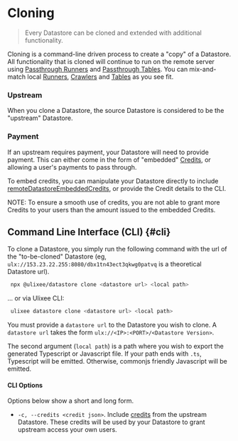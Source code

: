 # Cloning

> Every Datastore can be cloned and extended with additional functionality.

Cloning is a command-line driven process to create a "copy" of a Datastore. All functionality that is cloned will continue to run on the remote server using [Passthrough Runners](./passthrough-function.md) and [Passthrough Tables](./passthrough-table.md). You can mix-and-match local [Runners](./function.md), [Crawlers](./crawler.md) and [Tables](./table.md) as you see fit.

### Upstream

When you clone a Datastore, the source Datastore is considered to be the "upstream" Datastore.

### Payment

If an upstream requires payment, your Datastore will need to provide payment. This can either come in the form of "embedded" [Credits](../advanced/credits.md), or allowing a user's payments to pass through.

To embed credits, you can manipulate your Datastore directly to include [remoteDatastoreEmbeddedCredits](./datastore.md#constructor), or provide the Credit details to the CLI.

NOTE: To ensure a smooth use of credits, you are not able to grant more Credits to your users than the amount issued to the embedded Credits.

## Command Line Interface (CLI) {#cli}

To clone a Datastore, you simply run the following command with the url of the "to-be-cloned" Datastore (eg, `ulx://153.23.22.255:8080/dbx1tn43ect3qkwg0patvq` is a theoretical Datastore url).

```bash
 npx @ulixee/datastore clone <datastore url> <local path>
```

... or via Ulixee CLI:

```bash
 ulixee datastore clone <datastore url> <local path>
```

You must provide a `datastore url` to the Datastore you wish to clone. A `datastore url` takes the form `ulx://<IP>:<PORT>/<Datastore Version>`.

The second argument (`local path`) is a path where you wish to export the generated Typescript or Javascript file. If your path ends with `.ts`, Typescript will be emitted. Otherwise, commonjs friendly Javascript will be emitted.

#### CLI Options

Options below show a short and long form.

- `-c, --credits <credit json>`. Include [credits](../advanced/credits.md) from the upstream Datastore. These credits will be used by your Datastore to grant upstream access your own users.
